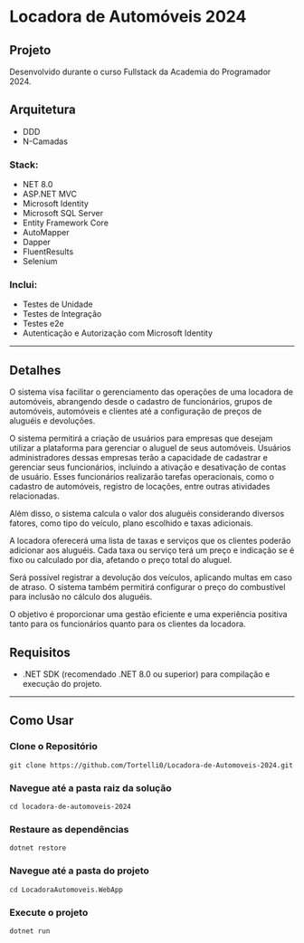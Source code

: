 # Locadora de Automóveis 2024

## Projeto
Desenvolvido durante o curso Fullstack da Academia do Programador 2024.

## Arquitetura
- DDD
- N-Camadas

### Stack:
- NET 8.0
- ASP.NET MVC
- Microsoft Identity
- Microsoft SQL Server
- Entity Framework Core
- AutoMapper
- Dapper
- FluentResults
- Selenium

### Inclui:
- Testes de Unidade
- Testes de Integração
- Testes e2e
- Autenticação e Autorização com Microsoft Identity

---

## Detalhes
O sistema visa facilitar o gerenciamento das operações de uma locadora de automóveis, abrangendo desde o cadastro de funcionários, grupos de automóveis, automóveis e clientes até a configuração de preços de aluguéis e devoluções.

O sistema permitirá a criação de usuários para empresas que desejam utilizar a plataforma para gerenciar o aluguel de seus automóveis. Usuários administradores dessas empresas terão a capacidade de cadastrar e gerenciar seus funcionários, incluindo a ativação e desativação de contas de usuário. Esses funcionários realizarão tarefas operacionais, como o cadastro de automóveis, registro de locações, entre outras atividades relacionadas.

Além disso, o sistema calcula o valor dos aluguéis considerando diversos fatores, como tipo do veículo, plano escolhido e taxas adicionais.

A locadora oferecerá uma lista de taxas e serviços que os clientes poderão adicionar aos aluguéis. Cada taxa ou serviço terá um preço e indicação se é fixo ou calculado por dia, afetando o preço total do aluguel.

Será possível registrar a devolução dos veículos, aplicando multas em caso de atraso. O sistema também permitirá configurar o preço do combustível para inclusão no cálculo dos aluguéis.

O objetivo é proporcionar uma gestão eficiente e uma experiência positiva tanto para os funcionários quanto para os clientes da locadora.

## Requisitos
- .NET SDK (recomendado .NET 8.0 ou superior) para compilação e execução do projeto.

---

## Como Usar
### Clone o Repositório
```
git clone https://github.com/Tortelli0/Locadora-de-Automoveis-2024.git
```
### Navegue até a pasta raiz da solução
```
cd locadora-de-automoveis-2024
```
### Restaure as dependências
```
dotnet restore
```
### Navegue até a pasta do projeto
```
cd LocadoraAutomoveis.WebApp
```
### Execute o projeto
```
dotnet run
```
